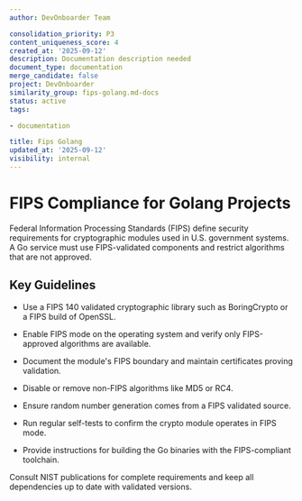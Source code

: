 ```yaml
---
author: DevOnboarder Team

consolidation_priority: P3
content_uniqueness_score: 4
created_at: '2025-09-12'
description: Documentation description needed
document_type: documentation
merge_candidate: false
project: DevOnboarder
similarity_group: fips-golang.md-docs
status: active
tags:

- documentation

title: Fips Golang
updated_at: '2025-09-12'
visibility: internal
---
```


# FIPS Compliance for Golang Projects

Federal Information Processing Standards (FIPS) define security requirements for
cryptographic modules used in U.S. government systems. A Go service must use
FIPS-validated components and restrict algorithms that are not approved.

## Key Guidelines

- Use a FIPS 140 validated cryptographic library such as BoringCrypto or a FIPS build of OpenSSL.

- Enable FIPS mode on the operating system and verify only FIPS-approved algorithms are available.

- Document the module's FIPS boundary and maintain certificates proving validation.

- Disable or remove non-FIPS algorithms like MD5 or RC4.

- Ensure random number generation comes from a FIPS validated source.

- Run regular self-tests to confirm the crypto module operates in FIPS mode.

- Provide instructions for building the Go binaries with the FIPS-compliant toolchain.

Consult NIST publications for complete requirements and keep all dependencies up to date with validated versions.
